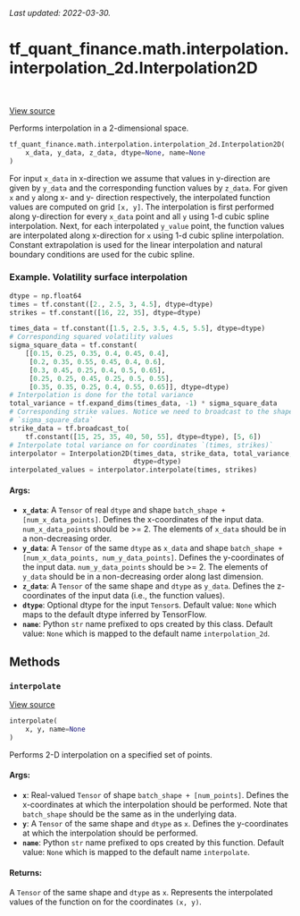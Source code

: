 <!--
This file is generated by a tool. Do not edit directly.
For open-source contributions the docs will be updated automatically.
-->

*Last updated: 2022-03-30.*

<div itemscope itemtype="http://developers.google.com/ReferenceObject">
<meta itemprop="name" content="tf_quant_finance.math.interpolation.interpolation_2d.Interpolation2D" />
<meta itemprop="path" content="Stable" />
<meta itemprop="property" content="__init__"/>
<meta itemprop="property" content="interpolate"/>
</div>

# tf_quant_finance.math.interpolation.interpolation_2d.Interpolation2D

<!-- Insert buttons and diff -->

<table class="tfo-notebook-buttons tfo-api" align="left">
</table>

<a target="_blank" href="https://github.com/google/tf-quant-finance/blob/master/tf_quant_finance/math/interpolation/interpolation_2d/interpolation_2d.py">View source</a>



Performs interpolation in a 2-dimensional space.

```python
tf_quant_finance.math.interpolation.interpolation_2d.Interpolation2D(
    x_data, y_data, z_data, dtype=None, name=None
)
```



<!-- Placeholder for "Used in" -->

For input `x_data` in x-direction we assume that values in y-direction are
given by `y_data` and the corresponding function values by `z_data`.
For given `x` and `y` along x- and y- direction respectively,
the interpolated function values are computed on grid `[x, y]`.
The interpolation is first performed along y-direction for every `x_data`
point and all `y` using 1-d cubic spline interpolation. Next, for
each interpolated `y_value` point, the function values are interpolated along
x-direction for `x` using 1-d cubic spline interpolation.
Constant extrapolation is used for the linear interpolation and natural
boundary conditions are used for the cubic spline.

### Example. Volatility surface interpolation

```python
dtype = np.float64
times = tf.constant([2., 2.5, 3, 4.5], dtype=dtype)
strikes = tf.constant([16, 22, 35], dtype=dtype)

times_data = tf.constant([1.5, 2.5, 3.5, 4.5, 5.5], dtype=dtype)
# Corresponding squared volatility values
sigma_square_data = tf.constant(
    [[0.15, 0.25, 0.35, 0.4, 0.45, 0.4],
     [0.2, 0.35, 0.55, 0.45, 0.4, 0.6],
     [0.3, 0.45, 0.25, 0.4, 0.5, 0.65],
     [0.25, 0.25, 0.45, 0.25, 0.5, 0.55],
     [0.35, 0.35, 0.25, 0.4, 0.55, 0.65]], dtype=dtype)
# Interpolation is done for the total variance
total_variance = tf.expand_dims(times_data, -1) * sigma_square_data
# Corresponding strike values. Notice we need to broadcast to the shape of
# `sigma_square_data`
strike_data = tf.broadcast_to(
    tf.constant([15, 25, 35, 40, 50, 55], dtype=dtype), [5, 6])
# Interpolate total variance on for coordinates `(times, strikes)`
interpolator = Interpolation2D(times_data, strike_data, total_variance,
                               dtype=dtype)
interpolated_values = interpolator.interpolate(times, strikes)
```

#### Args:


* <b>`x_data`</b>: A `Tensor` of real `dtype` and shape
  `batch_shape + [num_x_data_points]`.
  Defines the x-coordinates of the input data. `num_x_data_points` should
  be >= 2. The elements of `x_data` should be in a non-decreasing order.
* <b>`y_data`</b>: A `Tensor` of the same `dtype` as `x_data` and shape
  `batch_shape + [num_x_data_points, num_y_data_points]`. Defines the
  y-coordinates of the input data. `num_y_data_points` should be >= 2.
  The elements of `y_data` should be in a non-decreasing order along last
  dimension.
* <b>`z_data`</b>: A `Tensor` of the same shape and `dtype` as `y_data`. Defines the
  z-coordinates of the input data (i.e., the function values).
* <b>`dtype`</b>: Optional dtype for the input `Tensor`s.
  Default value: `None` which maps to the default dtype inferred by
  TensorFlow.
* <b>`name`</b>: Python `str` name prefixed to ops created by this class.
  Default value: `None` which is mapped to the default name
  `interpolation_2d`.

## Methods

<h3 id="interpolate"><code>interpolate</code></h3>

<a target="_blank" href="https://github.com/google/tf-quant-finance/blob/master/tf_quant_finance/math/interpolation/interpolation_2d/interpolation_2d.py">View source</a>

```python
interpolate(
    x, y, name=None
)
```

Performs 2-D interpolation on a specified set of points.


#### Args:


* <b>`x`</b>: Real-valued `Tensor` of shape `batch_shape + [num_points]`.
  Defines the x-coordinates at which the interpolation should be
  performed. Note that `batch_shape` should be the same as in the
  underlying data.
* <b>`y`</b>: A `Tensor` of the same shape and `dtype` as `x`.
  Defines the y-coordinates at which the interpolation should be
  performed.
* <b>`name`</b>: Python `str` name prefixed to ops created by this function.
  Default value: `None` which is mapped to the default name
  `interpolate`.


#### Returns:

A `Tensor` of the same shape and `dtype` as `x`. Represents the
interpolated values of the function on for the coordinates
`(x, y)`.




